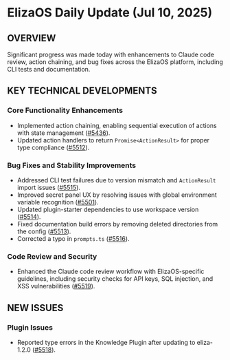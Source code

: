# ElizaOS Daily Update (Jul 10, 2025)
## OVERVIEW 
Significant progress was made today with enhancements to Claude code review, action chaining, and bug fixes across the ElizaOS platform, including CLI tests and documentation.

## KEY TECHNICAL DEVELOPMENTS

### Core Functionality Enhancements
*   Implemented action chaining, enabling sequential execution of actions with state management ([#5436](https://github.com/elizaos/eliza/pull/5436)).
*   Updated action handlers to return `Promise<ActionResult>` for proper type compliance ([#5512](https://github.com/elizaos/eliza/pull/5512)).

### Bug Fixes and Stability Improvements
*   Addressed CLI test failures due to version mismatch and `ActionResult` import issues ([#5515](https://github.com/elizaos/eliza/pull/5515)).
*   Improved secret panel UX by resolving issues with global environment variable recognition ([#5501](https://github.com/elizaos/eliza/pull/5501)).
*   Updated plugin-starter dependencies to use workspace version ([#5514](https://github.com/elizaos/eliza/pull/5514)).
*   Fixed documentation build errors by removing deleted directories from the config ([#5513](https://github.com/elizaos/eliza/pull/5513)).
*   Corrected a typo in `prompts.ts` ([#5516](https://github.com/elizaos/eliza/pull/5516)).

### Code Review and Security
*   Enhanced the Claude code review workflow with ElizaOS-specific guidelines, including security checks for API keys, SQL injection, and XSS vulnerabilities ([#5519](https://github.com/elizaos/eliza/pull/5519)).

## NEW ISSUES

### Plugin Issues
*   Reported type errors in the Knowledge Plugin after updating to eliza-1.2.0 ([#5518](https://github.com/elizaos/eliza/issues/5518)).